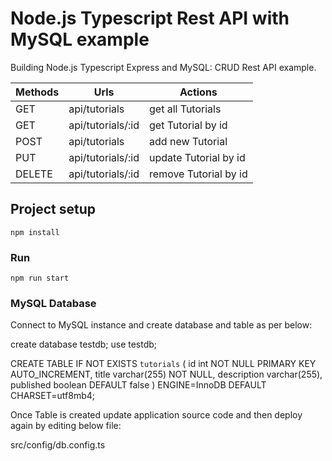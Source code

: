 # Node.js Typescript Rest API with MySQL example
Building Node.js Typescript Express and MySQL: CRUD Rest API example.

| Methods	| Urls	| Actions
| -------- | ------- | ------- |
| GET | api/tutorials | get all Tutorials
| GET | api/tutorials/:id | get Tutorial by id
| POST | api/tutorials | add new Tutorial
| PUT | api/tutorials/:id | update Tutorial by id
| DELETE | api/tutorials/:id | remove Tutorial by id


## Project setup
```
npm install
```

### Run
```
npm run start
```

### MySQL Database

Connect to MySQL instance and create database and table as per below:

create database testdb;
use testdb;

CREATE TABLE IF NOT EXISTS `tutorials` (
  id int NOT NULL PRIMARY KEY AUTO_INCREMENT,
  title varchar(255) NOT NULL,
  description varchar(255),
  published boolean DEFAULT false
) ENGINE=InnoDB DEFAULT CHARSET=utf8mb4;

Once Table is created update application source code and then deploy again by editing below file:

src/config/db.config.ts
